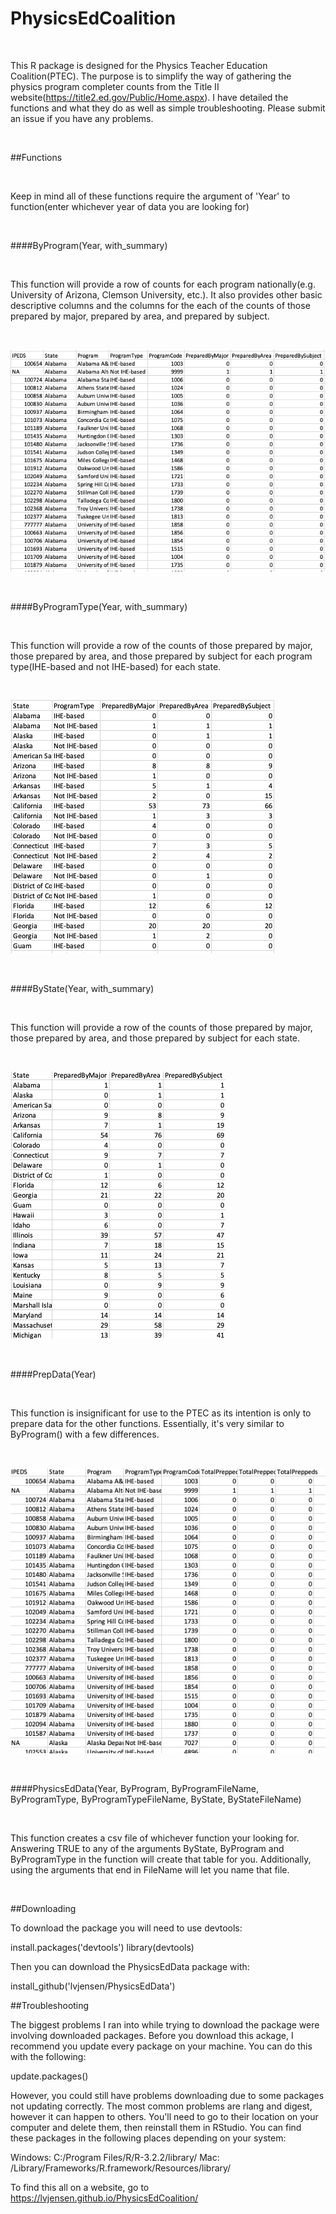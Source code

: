 # PhysicsEdCoalition

<br>

This R package is designed for the Physics Teacher Education Coalition(PTEC). The purpose is to simplify the way of gathering the physics program completer counts from the Title II website(https://title2.ed.gov/Public/Home.aspx). I have detailed the functions and what they do as well as simple troubleshooting. Please submit an issue if you have any problems.

<br>

##Functions

<br>

Keep in mind all of these functions require the argument of 'Year' to function(enter whichever year of data you are looking for)

<br>

####ByProgram(Year, with_summary) 

<br>

This function will provide a row of counts for each program nationally(e.g. University of Arizona, Clemson University, etc.). It also provides other basic descriptive columns and the columns for the each of the counts of those prepared by major, prepared by area, and prepared by subject. 

<br>

![Example of ByProgram()](Images/byprogram.png)

<br>

####ByProgramType(Year, with_summary)

<br>

This function will provide a row of the counts of those prepared by major, those prepared by area, and those prepared by subject for each program type(IHE-based and not IHE-based) for each state.

<br>

![Example of ByProgramType()](Images/byprogramtype.png)

<br>

####ByState(Year, with_summary)

<br>

This function will provide a row of the counts of those prepared by major, those prepared by area, and those prepared by subject for each state. 

<br>

![Example of ByState()](Images/bystate.png)

<br>

####PrepData(Year)

<br>

This function is insignificant for use to the PTEC as its intention is only to prepare data for the other functions. Essentially, it's very similar to ByProgram() with a few differences.

<br>

![Example of PrepData()](Images/prepdata.png)

<br>

####PhysicsEdData(Year, ByProgram, ByProgramFileName, ByProgramType, ByProgramTypeFileName, ByState, ByStateFileName)

<br>

This function creates a csv file of whichever function your looking for. Answering TRUE to any of the arguments ByState, ByProgram and ByProgramType in the function will create that table for you. Additionally, using the arguments that end in FileName will let you name that file.

<br>

##Downloading

To download the package you will need to use devtools:

install.packages('devtools')
library(devtools)

Then you can download the PhysicsEdData package with:

install_github('lvjensen/PhysicsEdData')


##Troubleshooting

The biggest problems I ran into while trying to download the package were involving downloaded packages. Before you download this ackage, I recommend you update every package on your machine. You can do this with the following:

update.packages()

However, you could still have problems downloading due to some packages not updating correctly. The most common problems are rlang and digest, however it can happen to others. You'll need to go to their location on your computer and delete them, then reinstall them in RStudio. You can find these packages in the following places depending on your system:

Windows: C:/Program Files/R/R-3.2.2/library/<package name>
Mac: /Library/Frameworks/R.framework/Resources/library/<package name>



To find this all on a website, go to https://lvjensen.github.io/PhysicsEdCoalition/
